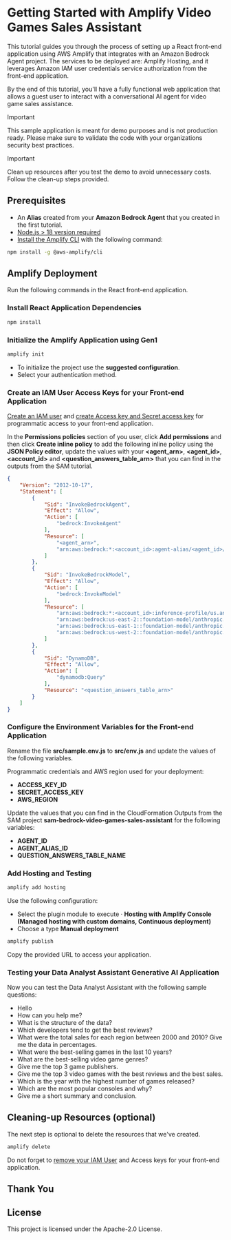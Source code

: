 # Getting Started with Amplify Video Games Sales Assistant

This tutorial guides you through the process of setting up a React front-end application using AWS Amplify that integrates with an Amazon Bedrock Agent project. The services to be deployed are: Amplify Hosting, and it leverages Amazon IAM user credentials service authorization from the front-end application.

By the end of this tutorial, you'll have a fully functional web application that allows a guest user to interact with a conversational AI agent for video game sales assistance.

> [!IMPORTANT]
> This sample application is meant for demo purposes and is not production ready. Please make sure to validate the code with your organizations security best practices.

> [!IMPORTANT]
> Clean up resources after you test the demo to avoid unnecessary costs. Follow the clean-up steps provided.

## Prerequisites

- An **Alias** created from your **Amazon Bedrock Agent** that you created in the first tutorial.
- [Node.js > 18 version required](https://nodejs.org/en/download/package-manager)
- [Install the Amplify CLI](https://docs.amplify.aws/gen1/react/tools/cli/start/set-up-cli/) with the following command:

``` bash
npm install -g @aws-amplify/cli 
```

## Amplify Deployment

Run the following commands in the React front-end application.

### Install React Application Dependencies

``` bash
npm install
```

### Initialize the Amplify Application using **Gen1**

``` bash
amplify init
```

- To initialize the project use the **suggested configuration**.
- Select your authentication method.

### Create an IAM User Access Keys for your Front-end Application

[Create an IAM user](https://docs.aws.amazon.com/IAM/latest/UserGuide/id_users_create.html) and [create Access key and Secret access key](https://docs.aws.amazon.com/keyspaces/latest/devguide/create.keypair.html) for programmatic access to your front-end application.

In the **Permissions policies** section of you user, click **Add permissions** and then click **Create inline policy** to add the following inline policy using the **JSON Policy editor**, update the values with your **<agent_arn>**, **<agent_id>**, **<account_id>** and **<question_answers_table_arn>** that you can find in the outputs from the SAM tutorial.

``` json
{
    "Version": "2012-10-17",
    "Statement": [
        {
            "Sid": "InvokeBedrockAgent",
            "Effect": "Allow",
            "Action": [
                "bedrock:InvokeAgent"
            ],
            "Resource": [
                "<agent_arn>",
                "arn:aws:bedrock:*:<account_id>:agent-alias/<agent_id>/*"
            ]
        },
        {
            "Sid": "InvokeBedrockModel",
            "Effect": "Allow",
            "Action": [
                "bedrock:InvokeModel"
            ],
            "Resource": [
                "arn:aws:bedrock:*:<account_id>:inference-profile/us.anthropic.claude-3-5-sonnet-20241022-v2:0",
                "arn:aws:bedrock:us-east-2::foundation-model/anthropic.claude-3-5-sonnet-20241022-v2:0",
                "arn:aws:bedrock:us-east-1::foundation-model/anthropic.claude-3-5-sonnet-20241022-v2:0",
                "arn:aws:bedrock:us-west-2::foundation-model/anthropic.claude-3-5-sonnet-20241022-v2:0"
            ]
        },
        {
            "Sid": "DynamoDB",
            "Effect": "Allow",
            "Action": [
                "dynamodb:Query"
            ],
            "Resource": "<question_answers_table_arn>"
        }
    ]
}
```

### Configure the Environment Variables for the Front-end Application

Rename the file **src/sample.env.js** to **src/env.js** and update the values of the following variables.

Programmatic credentials and AWS region used for your deployment:
- **ACCESS_KEY_ID**
- **SECRET_ACCESS_KEY**
- **AWS_REGION**

Update the values that you can find in the CloudFormation Outputs from the SAM project **sam-bedrock-video-games-sales-assistant** for the following variables:
- **AGENT_ID**
- **AGENT_ALIAS_ID**
- **QUESTION_ANSWERS_TABLE_NAME** 

### Add Hosting and Testing

``` bash
amplify add hosting
```

Use the following configuration:
- Select the plugin module to execute · **Hosting with Amplify Console (Managed hosting with custom domains, Continuous deployment)**
- Choose a type **Manual deployment**

``` bash
amplify publish
```

Copy the provided URL to access your application.

### Testing your Data Analyst Assistant Generative AI Application

Now you can test the Data Analyst Assistant with the following sample questions:

- Hello
- How can you help me?
- What is the structure of the data?
- Which developers tend to get the best reviews?
- What were the total sales for each region between 2000 and 2010? Give me the data in percentages.
- What were the best-selling games in the last 10 years?
- What are the best-selling video game genres?
- Give me the top 3 game publishers.
- Give me the top 3 video games with the best reviews and the best sales.
- Which is the year with the highest number of games released?
- Which are the most popular consoles and why?
- Give me a short summary and conclusion.

## Cleaning-up Resources (optional)

The next step is optional to delete the resources that we've created.

``` bash
amplify delete
```

Do not forget to [remove your IAM User](https://docs.aws.amazon.com/IAM/latest/UserGuide/id_users_remove.html) and Access keys for your front-end application.

## Thank You

## License

This project is licensed under the Apache-2.0 License.
